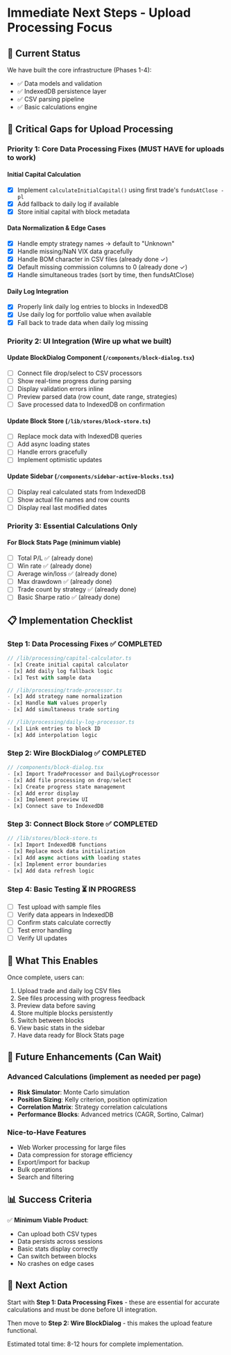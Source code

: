 # Immediate Next Steps - Upload Processing Focus

## 🎯 Current Status
We have built the core infrastructure (Phases 1-4):
- ✅ Data models and validation
- ✅ IndexedDB persistence layer
- ✅ CSV parsing pipeline
- ✅ Basic calculations engine

## 🚨 Critical Gaps for Upload Processing

### Priority 1: Core Data Processing Fixes (MUST HAVE for uploads to work)

#### Initial Capital Calculation
- [x] Implement `calculateInitialCapital()` using first trade's `fundsAtClose - pl`
- [x] Add fallback to daily log if available
- [x] Store initial capital with block metadata

#### Data Normalization & Edge Cases
- [x] Handle empty strategy names → default to "Unknown"
- [x] Handle missing/NaN VIX data gracefully
- [x] Handle BOM character in CSV files (already done ✓)
- [x] Default missing commission columns to 0 (already done ✓)
- [x] Handle simultaneous trades (sort by time, then fundsAtClose)

#### Daily Log Integration
- [x] Properly link daily log entries to blocks in IndexedDB
- [x] Use daily log for portfolio value when available
- [x] Fall back to trade data when daily log missing

### Priority 2: UI Integration (Wire up what we built)

#### Update BlockDialog Component (`/components/block-dialog.tsx`)
- [ ] Connect file drop/select to CSV processors
- [ ] Show real-time progress during parsing
- [ ] Display validation errors inline
- [ ] Preview parsed data (row count, date range, strategies)
- [ ] Save processed data to IndexedDB on confirmation

#### Update Block Store (`/lib/stores/block-store.ts`)
- [ ] Replace mock data with IndexedDB queries
- [ ] Add async loading states
- [ ] Handle errors gracefully
- [ ] Implement optimistic updates

#### Update Sidebar (`/components/sidebar-active-blocks.tsx`)
- [ ] Display real calculated stats from IndexedDB
- [ ] Show actual file names and row counts
- [ ] Display real last modified dates

### Priority 3: Essential Calculations Only

#### For Block Stats Page (minimum viable)
- [ ] Total P/L ✅ (already done)
- [ ] Win rate ✅ (already done)
- [ ] Average win/loss ✅ (already done)
- [ ] Max drawdown ✅ (already done)
- [ ] Trade count by strategy ✅ (already done)
- [ ] Basic Sharpe ratio ✅ (already done)

## 📋 Implementation Checklist

### Step 1: Data Processing Fixes ✅ COMPLETED
```typescript
// /lib/processing/capital-calculator.ts
- [x] Create initial capital calculator
- [x] Add daily log fallback logic
- [x] Test with sample data

// /lib/processing/trade-processor.ts
- [x] Add strategy name normalization
- [x] Handle NaN values properly
- [x] Add simultaneous trade sorting

// /lib/processing/daily-log-processor.ts
- [x] Link entries to block ID
- [x] Add interpolation logic
```

### Step 2: Wire BlockDialog ✅ COMPLETED
```typescript
// /components/block-dialog.tsx
- [x] Import TradeProcessor and DailyLogProcessor
- [x] Add file processing on drop/select
- [x] Create progress state management
- [x] Add error display
- [x] Implement preview UI
- [x] Connect save to IndexedDB
```

### Step 3: Connect Block Store ✅ COMPLETED
```typescript
// /lib/stores/block-store.ts
- [x] Import IndexedDB functions
- [x] Replace mock data initialization
- [x] Add async actions with loading states
- [x] Implement error boundaries
- [x] Add data refresh logic
```

### Step 4: Basic Testing ⏳ IN PROGRESS
- [ ] Test upload with sample files
- [ ] Verify data appears in IndexedDB
- [ ] Confirm stats calculate correctly
- [ ] Test error handling
- [ ] Verify UI updates

## 🚀 What This Enables

Once complete, users can:
1. Upload trade and daily log CSV files
2. See files processing with progress feedback
3. Preview data before saving
4. Store multiple blocks persistently
5. Switch between blocks
6. View basic stats in the sidebar
7. Have data ready for Block Stats page

## 🔮 Future Enhancements (Can Wait)

### Advanced Calculations (implement as needed per page)
- **Risk Simulator**: Monte Carlo simulation
- **Position Sizing**: Kelly criterion, position optimization
- **Correlation Matrix**: Strategy correlation calculations
- **Performance Blocks**: Advanced metrics (CAGR, Sortino, Calmar)

### Nice-to-Have Features
- Web Worker processing for large files
- Data compression for storage efficiency
- Export/import for backup
- Bulk operations
- Search and filtering

## 📊 Success Criteria

✅ **Minimum Viable Product**:
- Can upload both CSV types
- Data persists across sessions
- Basic stats display correctly
- Can switch between blocks
- No crashes on edge cases

## 🏃 Next Action

Start with **Step 1: Data Processing Fixes** - these are essential for accurate calculations and must be done before UI integration.

Then move to **Step 2: Wire BlockDialog** - this makes the upload feature functional.

Estimated total time: 8-12 hours for complete implementation.